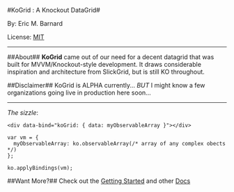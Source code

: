 #KoGrid : A Knockout DataGrid#

By: Eric M. Barnard

License: [MIT](http://www.opensource.org/licenses/mit-license.php)

***
##About##
__KoGrid__ came out of our need for a decent datagrid that was built for MVVM/Knockout-style development. It draws considerable inspiration and architecture from SlickGrid, but is still KO throughout.

##Disclaimer##
KoGrid is ALPHA currently... _BUT_ I might know a few organizations going live in production here soon...
***
_The sizzle_:

```
<div data-bind="koGrid: { data: myObservableArray }"></div>

var vm = {
  myObservableArray: ko.observableArray(/* array of any complex obects */)
};

ko.applyBindings(vm);
```

##Want More?##
Check out the [Getting Started](https://github.com/ericmbarnard/KoGrid/wiki/Getting-Started) and other [Docs](https://github.com/ericmbarnard/KoGrid/wiki)
